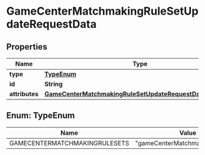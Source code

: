 

# GameCenterMatchmakingRuleSetUpdateRequestData


## Properties

| Name | Type | Description | Notes |
|------------ | ------------- | ------------- | -------------|
|**type** | [**TypeEnum**](#TypeEnum) |  |  |
|**id** | **String** |  |  |
|**attributes** | [**GameCenterMatchmakingRuleSetUpdateRequestDataAttributes**](GameCenterMatchmakingRuleSetUpdateRequestDataAttributes.md) |  |  [optional] |



## Enum: TypeEnum

| Name | Value |
|---- | -----|
| GAMECENTERMATCHMAKINGRULESETS | &quot;gameCenterMatchmakingRuleSets&quot; |



